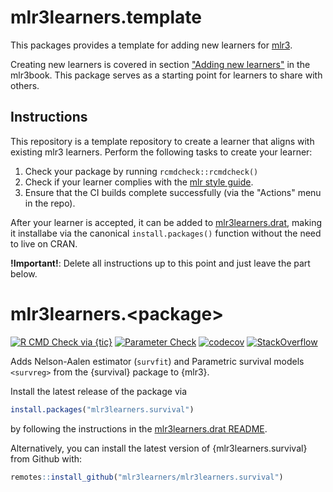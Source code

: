 # mlr3learners.template

This packages provides a template for adding new learners for [mlr3](https://mlr3.mlr-org.com).

Creating new learners is covered in section ["Adding new learners"](https://mlr3book.mlr-org.com/extending-learners.html) in the mlr3book.
This package serves as a starting point for learners to share with others.

## Instructions

This repository is a template repository to create a learner that aligns with existing mlr3 learners.
Perform the following tasks to create your learner:




1. Check your package by running `rcmdcheck::rcmdcheck()`
1. Check if your learner complies with the [mlr style guide](https://github.com/mlr-org/mlr3/wiki/Style-Guide).
1. Ensure that the CI builds complete successfully (via the "Actions" menu in the repo).

After your learner is accepted, it can be added to [mlr3learners.drat](https://github.com/mlr3learners/mlr3learners.drat), making it installabe via the canonical `install.packages()` function without the need to live on CRAN.

**!Important!**: Delete all instructions up to this point and just leave the part below.

# mlr3learners.\<package\>

<!-- badges: start -->

[![R CMD Check via {tic}](https://github.com/mlr3learners/survival/workflows/R%20CMD%20Check%20via%20{tic}/badge.svg?branch=master)](https://github.com/mlr3learners/survival/actions)
[![Parameter Check](https://github.com/mlr3learners/mlr3learners.survival/workflows/Parameter%20Check/badge.svg?branch=master)](https://github.com/mlr3learners/mlr3learners.survival/actions)
[![codecov](https://codecov.io/gh/mlr3learners/mlr3learners.survival/branch/master/graph/badge.svg)](https://codecov.io/gh/mlr3learners/mlr3learners.survival)
[![StackOverflow](https://img.shields.io/badge/stackoverflow-mlr3-orange.svg)](https://stackoverflow.com/questions/tagged/mlr3)

<!-- badges: end -->

Adds Nelson-Aalen estimator (`survfit`) and Parametric survival models `<survreg>` from the {survival} package to {mlr3}.

Install the latest release of the package via

```r
install.packages("mlr3learners.survival")
```

by following the instructions in the [mlr3learners.drat README](https://github.com/mlr3learners/mlr3learners.drat).

Alternatively, you can install the latest version of {mlr3learners.survival} from Github with:

```r
remotes::install_github("mlr3learners/mlr3learners.survival")
```
